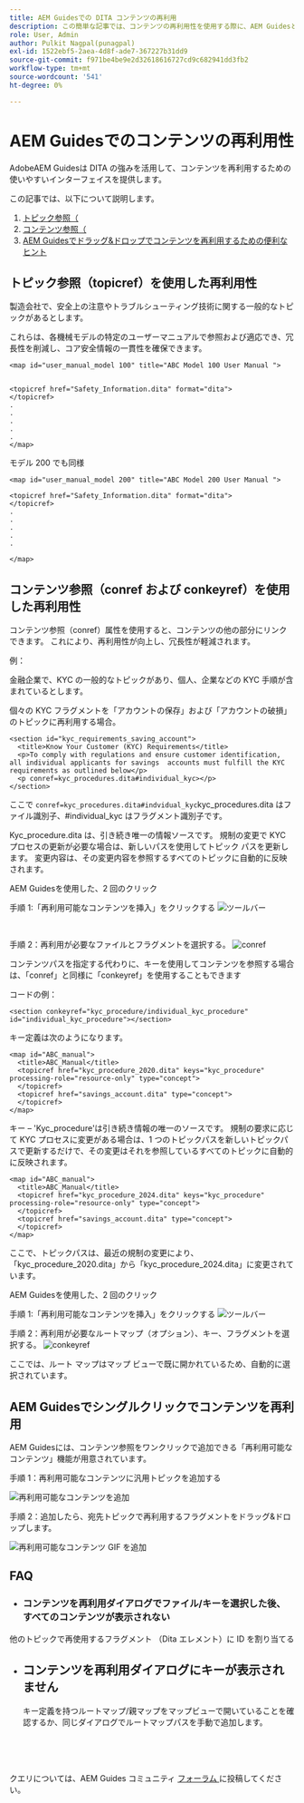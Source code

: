 ```yaml
---
title: AEM Guidesでの DITA コンテンツの再利用
description: この簡単な記事では、コンテンツの再利用性を使用する際に、AEM Guidesと DITA がどのように時間と労力を節約できるかを説明します
role: User, Admin
author: Pulkit Nagpal(punagpal)
exl-id: 1522ebf5-2aea-4d8f-ade7-367227b31dd9
source-git-commit: f971be4be9e2d32618616727cd9c682941dd3fb2
workflow-type: tm+mt
source-wordcount: '541'
ht-degree: 0%

---
```


# AEM Guidesでのコンテンツの再利用性

AdobeAEM Guidesは DITA の強みを活用して、コンテンツを再利用するための使いやすいインターフェイスを提供します。

この記事では、以下について説明します。

1. [トピック参照（](#reusability-using-topic-referencestopicref)
2. [コンテンツ参照（](#reusability-using-content-reference-conref--conkeyref)
3. [AEM Guidesでドラッグ&amp;ドロップでコンテンツを再利用するための便利なヒント](#reuse-content-with-a-single-click-in-aem-guides)

## トピック参照（topicref）を使用した再利用性



製造会社で、安全上の注意やトラブルシューティング技術に関する一般的なトピックがあるとします。

これらは、各機械モデルの特定のユーザーマニュアルで参照および適応でき、冗長性を削減し、コア安全情報の一貫性を確保できます。

```
<map id="user_manual_model 100" title="ABC Model 100 User Manual ">


<topicref href="Safety_Information.dita" format="dita">
</topicref>
.
.
.
.
.
</map>
```


モデル 200 でも同様

```
<map id="user_manual_model 200" title="ABC Model 200 User Manual ">

<topicref href="Safety_Information.dita" format="dita">
</topicref>
.
.
.
.
.
  
</map>
```

## コンテンツ参照（conref および conkeyref）を使用した再利用性

コンテンツ参照（conref）属性を使用すると、コンテンツの他の部分にリンクできます。 これにより、再利用性が向上し、冗長性が軽減されます。

例：

金融企業で、KYC の一般的なトピックがあり、個人、企業などの KYC 手順が含まれているとします。

個々の KYC フラグメントを「アカウントの保存」および「アカウントの破損」のトピックに再利用する場合。

```
<section id="kyc_requirements_saving_account">
  <title>Know Your Customer (KYC) Requirements</title>
  <p>To comply with regulations and ensure customer identification, all individual applicants for savings  accounts must fulfill the KYC requirements as outlined below</p>
  <p conref=kyc_procedures.dita#individual_kyc></p>
</section>
```

ここで `conref=kyc_procedures.dita#indvidual_kyc`kyc_procedures.dita はファイル識別子、#individual_kyc はフラグメント識別子です。

Kyc_procedure.dita は、引き続き唯一の情報ソースです。 規制の変更で KYC プロセスの更新が必要な場合は、新しいパスを使用してトピック パスを更新します。 変更内容は、その変更内容を参照するすべてのトピックに自動的に反映されます。

AEM Guidesを使用した、2 回のクリック

手順 1:「再利用可能なコンテンツを挿入」をクリックする
![ ツールバー ](../../assets/publishing/content-reusability_image1.png)

<br>

手順 2：再利用が必要なファイルとフラグメントを選択する。
![conref](../../assets/publishing/content-reusability_image2.png)

コンテンツパスを指定する代わりに、キーを使用してコンテンツを参照する場合は、「conref」と同様に「conkeyref」を使用することもできます

コードの例：

```
<section conkeyref="kyc_procedure/individual_kyc_procedure" id="individual_kyc_procedure"></section>
```

キー定義は次のようになります。

```
<map id="ABC_manual">
  <title>ABC_Manual</title>
  <topicref href="kyc_procedure_2020.dita" keys="kyc_procedure" processing-role="resource-only" type="concept">
  </topicref>
  <topicref href="savings_account.dita" type="concept">
  </topicref>
</map>
```

キー – &#39;Kyc_procedure&#39;は引き続き情報の唯一のソースです。 規制の要求に応じて KYC プロセスに変更がある場合は、1 つのトピックパスを新しいトピックパスで更新するだけで、その変更はそれを参照しているすべてのトピックに自動的に反映されます。

```
<map id="ABC_manual">
  <title>ABC_Manual</title>
  <topicref href="kyc_procedure_2024.dita" keys="kyc_procedure" processing-role="resource-only" type="concept">
  </topicref>
  <topicref href="savings_account.dita" type="concept">
  </topicref>
</map>
```

ここで、トピックパスは、最近の規制の変更により、「kyc_procedure_2020.dita」から「kyc_procedure_2024.dita」に変更されています。

AEM Guidesを使用した、2 回のクリック

手順 1:「再利用可能なコンテンツを挿入」をクリックする
![ ツールバー ](../../assets/publishing/content-reusability_image1.png)

手順 2：再利用が必要なルートマップ（オプション）、キー、フラグメントを選択する。
![conkeyref](../../assets/publishing/content-reusability_image3.png)

ここでは、ルート マップはマップ ビューで既に開かれているため、自動的に選択されています。


## AEM Guidesでシングルクリックでコンテンツを再利用

AEM Guidesには、コンテンツ参照をワンクリックで追加できる「再利用可能なコンテンツ」機能が用意されています。

手順 1：再利用可能なコンテンツに汎用トピックを追加する

![ 再利用可能なコンテンツを追加 ](../../assets/publishing/content-reusability_image4.png)

手順 2：追加したら、宛先トピックで再利用するフラグメントをドラッグ&amp;ドロップします。

![ 再利用可能なコンテンツ GIF を追加 ](../../assets/publishing/content-reusability_image5.gif)



## FAQ

- ### コンテンツを再利用ダイアログでファイル/キーを選択した後、すべてのコンテンツが表示されない

他のトピックで再使用するフラグメント （Dita エレメント）に ID を割り当てる

- ## コンテンツを再利用ダイアログにキーが表示されません

  キー定義を持つルートマップ/親マップをマップビューで開いていることを確認するか、同じダイアログでルートマップパスを手動で追加します。


<br>
<br>
<br>


クエリについては、AEM Guides コミュニティ [ フォーラム ](https://experienceleaguecommunities.adobe.com/t5/experience-manager-guides/ct-p/aem-xml-documentation) に投稿してください。
